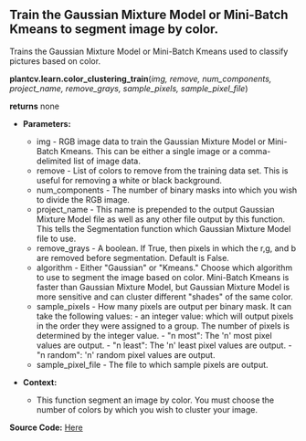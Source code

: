 ## Train the Gaussian Mixture Model or Mini-Batch Kmeans to segment image by color.

Trains the Gaussian Mixture Model or Mini-Batch Kmeans used to classify pictures based on color.

**plantcv.learn.color_clustering_train**(*img, remove, num_components, project_name, remove_grays, sample_pixels, sample_pixel_file*)

**returns** none

- **Parameters:**
    - img - RGB image data to train the Gaussian Mixture Model or Mini-Batch Kmeans.  This can be either a single image or a comma-delimited list of image data.
    - remove - List of colors to remove from the training data set.  This is useful for removing a white or black background.
    - num_components - The number of binary masks into which you wish to divide the RGB image.
    - project_name - This name is prepended to the output Gaussian Mixture Model file as well as any other file output by this function.  This tells the Segmentation function which Gaussian Mixture Model file to use.
    - remove_grays - A boolean.  If True, then pixels in which the r,g, and b are removed before segmentation.  Default is False.
    - algorithm - Either "Gaussian" or "Kmeans."  Choose which algorithm to use to segment the image based on color.  Mini-Batch Kmeans is faster than Gaussian Mixture Model, but Gaussian Mixture Model is more sensitive and can cluster different "shades" of the same color. 
    - sample_pixels - How many pixels are output per binary mask.  It can take the following values: 
                    - an integer value: which will output pixels in the order they were assigned to a group.  The number of pixels is determined by the integer value.
                    - "n most": The 'n' most pixel values are output.
                    - "n least": The 'n' least pixel values are output.
                    - "n random": 'n' random pixel values are output.
    - sample_pixel_file - The file to which sample pixels are output.  




- **Context:**
    - This function segment an image by color.  You must choose the number of colors by which you wish to cluster your image.

**Source Code:** [Here](https://github.com/danforthcenter/plantcv/blob/master/plantcv/learn/color_clustering_train.py)